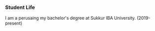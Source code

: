 ### Student Life
   I am a perusaing my bachelor's degree at Sukkur IBA University. (2019-present)
   
